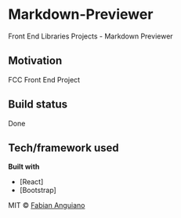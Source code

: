 # Markdown-Previewer
Front End Libraries Projects - Markdown Previewer
## Motivation
FCC Front End Project


## Build status
Done
## Tech/framework used

<b>Built with</b>
- [React]
- [Bootstrap]




MIT © [Fabian Anguiano]()
